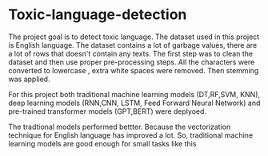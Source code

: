 # Toxic-language-detection

The project goal is to detect toxic language. The dataset used in this project is English language. The dataset contains a lot of garbage values, there are a lot of rows that doesn't contain any texts. The first step was to clean the dataset and then use proper pre-processing steps. All the characters were converted to lowercase , extra white spaces were removed. Then stemming was applied.

For this project both traditional machine learning models (DT,RF,SVM, KNN), deep learning models (RNN,CNN, LSTM, Feed Forward Neural Network) and pre-trained transformer models (GPT,BERT) were deplyoed. 

The tradtional models performed bettter. Because the vectorization technique for English language has improved a lot. So, traditional machine learning models are good enough for small tasks like this 
